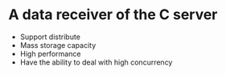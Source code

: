 # A data receiver of the C server

* Support distribute
* Mass storage capacity
* High performance
* Have the ability to deal with high concurrency